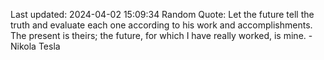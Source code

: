 Last updated: 2024-04-02 15:09:34
Random Quote: Let the future tell the truth and evaluate each one according to his work and accomplishments. The present is theirs; the future, for which I have really worked, is mine. - Nikola Tesla